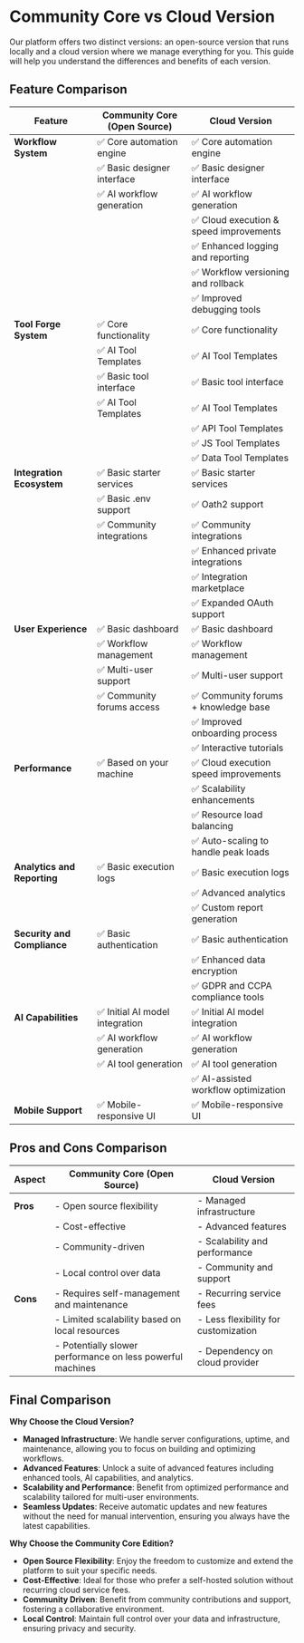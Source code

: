 # Community Core vs Cloud Version

Our platform offers two distinct versions: an open-source version that runs locally and a cloud version where we manage everything for you. This guide will help you understand the differences and benefits of each version.

## Feature Comparison

| Feature                          | Community Core (Open Source) | Cloud Version                                      |
|----------------------------------|------------------------------|----------------------------------------------------|
| **Workflow System**              | ✅ Core automation engine    | ✅ Core automation engine                           |
|                                  | ✅ Basic designer interface  | ✅ Basic designer interface                         |
|                                  | ✅ AI workflow generation    | ✅ AI workflow generation                           |
|                                  |                              | ✅ Cloud execution & speed improvements             |
|                                  |                              | ✅ Enhanced logging and reporting                   |
|                                  |                              | ✅ Workflow versioning and rollback                 |
|                                  |                              | ✅ Improved debugging tools                         |
| **Tool Forge System**            | ✅ Core functionality        | ✅ Core functionality                               |
|                                  | ✅ AI Tool Templates         | ✅ AI Tool Templates                                |
|                                  | ✅ Basic tool interface      | ✅ Basic tool interface                             |
|                                  | ✅ AI Tool Templates         | ✅ AI Tool Templates                                |
|                                  |                              | ✅ API Tool Templates                               |
|                                  |                              | ✅ JS Tool Templates                                |
|                                  |                              | ✅ Data Tool Templates                              |
| **Integration Ecosystem**        | ✅ Basic starter services    | ✅ Basic starter services                           |
|                                  | ✅ Basic .env support        | ✅ Oath2 support                                    |
|                                  | ✅ Community integrations | ✅ Community integrations                              |
|                                  |                              | ✅ Enhanced private integrations                     |
|                                  |                              | ✅ Integration marketplace                          |
|                                  |                              | ✅ Expanded OAuth support                           |
| **User Experience**              | ✅ Basic dashboard           | ✅ Basic dashboard                                  |
|                                  | ✅ Workflow management       | ✅ Workflow management                              |
|                                  | ✅ Multi-user support        | ✅ Multi-user support                               |
|                                  | ✅ Community forums access   | ✅ Community forums + knowledge base                |
|                                  |                              | ✅ Improved onboarding process                      |
|                                  |                              | ✅ Interactive tutorials                            |
| **Performance**                  | ✅ Based on your machine     | ✅ Cloud execution speed improvements               |
|                                  |                              | ✅ Scalability enhancements                         |
|                                  |                              | ✅ Resource load balancing                          |
|                                  |                              | ✅ Auto-scaling to handle peak loads                |
| **Analytics and Reporting**      | ✅ Basic execution logs      | ✅ Basic execution logs                             |
|                                  |                              | ✅ Advanced analytics                               |
|                                  |                              | ✅ Custom report generation                         |
| **Security and Compliance**      | ✅ Basic authentication      | ✅ Basic authentication                             |
|                                  |                              | ✅ Enhanced data encryption                         |
|                                  |                              | ✅ GDPR and CCPA compliance tools                   |
| **AI Capabilities**              | ✅ Initial AI model integration | ✅ Initial AI model integration                   |
|                                  | ✅ AI workflow generation    | ✅ AI workflow generation                           |
|                                  | ✅ AI tool generation        | ✅ AI tool generation                               |
|                                  |                              | ✅ AI-assisted workflow optimization                |
| **Mobile Support**               | ✅ Mobile-responsive UI      | ✅ Mobile-responsive UI                             |

## Pros and Cons Comparison

| Aspect                  | Community Core (Open Source)                          | Cloud Version                                      |
|-------------------------|-------------------------------------------------------|----------------------------------------------------|
| **Pros**                | - Open source flexibility                             | - Managed infrastructure                           |
|                         | - Cost-effective                                      | - Advanced features                                |
|                         | - Community-driven                                    | - Scalability and performance                      |
|                         | - Local control over data                             | - Community and support                            |
| **Cons**                | - Requires self-management and maintenance            | - Recurring service fees                           |
|                         | - Limited scalability based on local resources        | - Less flexibility for customization               |
|                         | - Potentially slower performance on less powerful machines | - Dependency on cloud provider                |

## Final Comparison

**Why Choose the Cloud Version?**

- **Managed Infrastructure**: We handle server configurations, uptime, and maintenance, allowing you to focus on building and optimizing workflows.
- **Advanced Features**: Unlock a suite of advanced features including enhanced tools, AI capabilities, and analytics.
- **Scalability and Performance**: Benefit from optimized performance and scalability tailored for multi-user environments.
- **Seamless Updates**: Receive automatic updates and new features without the need for manual intervention, ensuring you always have the latest capabilities.

**Why Choose the Community Core Edition?**

- **Open Source Flexibility**: Enjoy the freedom to customize and extend the platform to suit your specific needs.
- **Cost-Effective**: Ideal for those who prefer a self-hosted solution without recurring cloud service fees.
- **Community Driven**: Benefit from community contributions and support, fostering a collaborative environment.
- **Local Control**: Maintain full control over your data and infrastructure, ensuring privacy and security.